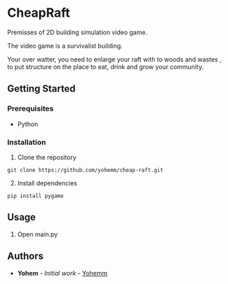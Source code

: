 # CheapRaft
Premisses of 2D building simulation video game.

The video game is a survivalist building.

Your over watter, you need to enlarge your raft with to woods and wastes , to put structure on the place to eat, drink and grow your community.

## Getting Started

### Prerequisites

- Python

### Installation

1. Clone the repository
```git
git clone https://github.com/yohemm/cheap-raft.git
```

2. Install dependencies
```npm
pip install pygame
```

## Usage

1. Open main.py

## Authors

* **Yohem** - *Initial work* - [Yohemm](https://github.com/yohemm)



